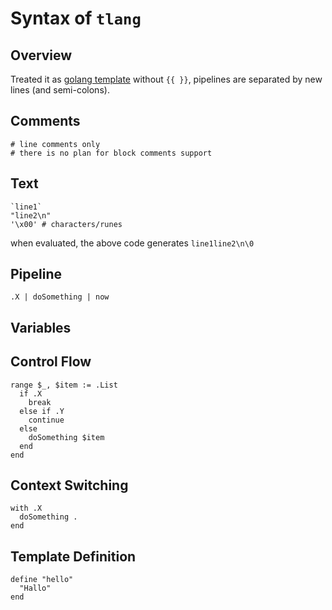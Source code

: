 # Syntax of `tlang`

## Overview

Treated it as [golang template](https://pkg.go.dev/text/template) without `{{ }}`, pipelines are separated by new lines (and semi-colons).

## Comments

```tlang
# line comments only
# there is no plan for block comments support
```

## Text

```tlang
`line1`
"line2\n"
'\x00' # characters/runes
```

when evaluated, the above code generates `line1line2\n\0`

## Pipeline

```tlang
.X | doSomething | now
```

## Variables

## Control Flow

```tlang
range $_, $item := .List
  if .X
    break
  else if .Y
    continue
  else
    doSomething $item
  end
end
```

## Context Switching

```tlang
with .X
  doSomething .
end
```

## Template Definition

```tlang
define "hello"
  "Hallo"
end
```
